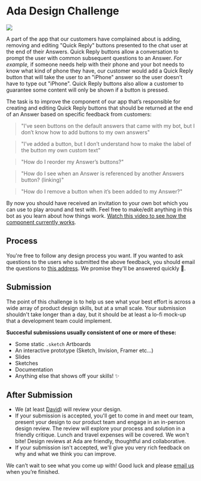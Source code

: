 # Ada Design Challenge

![](http://i.imgur.com/uGUHkZq.jpg)

A part of the app that our customers have complained about is adding, removing and editing "Quick Reply" buttons presented to the chat user at the end of their Answers. Quick Reply buttons allow a conversation to prompt the user with common subsequent questions to an Answer. _For example,_ if someone needs help with their phone and your bot needs to know what kind of phone they have, our customer would add a Quick Reply button that will take the user to an "iPhone" answer so the user doesn't have to type out "iPhone". Quick Reply buttons also allow a customer to guarantee some content will only be shown if a button is pressed.

The task is to improve the component of our app that’s responsible for creating and editing Quick Reply buttons that should be returned at the end of an Answer based on specific feedback from customers:


> "I’ve seen buttons on the default answers that came with my bot, but I don’t know how to add buttons to my own answers"


> "I’ve added a button, but I don’t understand how to make the label of the button my own custom text"


> "How do I reorder my Answer’s buttons?"


> "How do I see when an Answer is referenced by another Answers button? (linking)"


> "How do I remove a button when it’s been added to my Answer?"


By now you should have received an invitation to your own bot which you can use to play around and test with. Feel free to make/edit anything in this bot as you learn about how things work. [Watch this video to see how the component currently works](
https://www.dropbox.com/s/rsclkwt4cxwdwxe/Buttons.mp4?dl=0).

## Process
You're free to follow any design process you want. If you wanted to ask questions to the users who submitted the above feedback, you should email the questions to [this address](mailto:david@ada.support?subject=Challenge). We promise they'll be answered quickly 🙌.

## Submission
The point of this challenge is to help us see what your best effort is across a wide array of product design skills, but at a small scale. Your submission shouldn't take longer than a day, but it should be at least a lo-fi mock-up that a development team could implement.

**Succesful submissions usually consistent of one or more of these:**
- Some static `.sketch` Artboards
- An interactive prototype (Sketch, Invision, Framer etc...)
- Slides
- Sketches
- Documentation
- Anything else that shows off your skills! ✨

## After Submission
- We (at least [David](https://twitter.com/davehariri)) will review your design.
- If your submission is accepted, you'll get to come in and meet our team, present your design to our product team and engage in an in-person design review. The review will explore your process and solution in a friendly critique. Lunch and travel expenses will be covered. We won't bite! Design reviews at Ada are friendly, thoughtful and collaborative.
- If your submission isn't accepted, we'll give you very rich feedback on why and what we think you can improve.

We can’t wait to see what you come up with! Good luck and please [email us](mailto:david@ada.support) when you’re finished.

